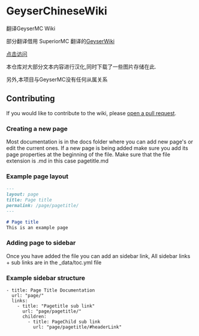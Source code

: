 # GeyserChineseWiki

翻译GeyserMC Wiki

部分翻译借用 SuperiorMC 翻译的[GeyserWiki](https://geyser.superiormc.cn/)

[点击访问](https://geyserwiki.qscraft.top)

本仓库对大部分文本内容进行汉化,同时下载了一些图片存储在此.

另外,本项目与GeyserMC没有任何从属关系

## Contributing

If you would like to contribute to the wiki, please [open a pull request](https://github.com/GeyserMC/GeyserWiki/pulls).

### Creating a new page

Most documentation is in the docs folder where you can add new page's or edit the current ones.
If a new page is being added make sure you add its page properties at the beginning of the file.
Make sure that the file extension is .md in this case pagetitle.md

### Example page layout

```md
---
layout: page
title: Page title
permalink: /page/pagetitle/
---

# Page title
This is an example page
```

### Adding page to sidebar 

Once you have added the file you can add an sidebar link, All sidebar links + sub links are in the _data/toc.yml file

### Example sidebar structure 

```
- title: Page Title Documentation
  url: "page/"
  links:
    - title: "Pagetitle sub link"
      url: "page/pagetitle/"
      children:
        - title: PageChild sub link
          url: "page/pagetitle/#headerLink"
```
